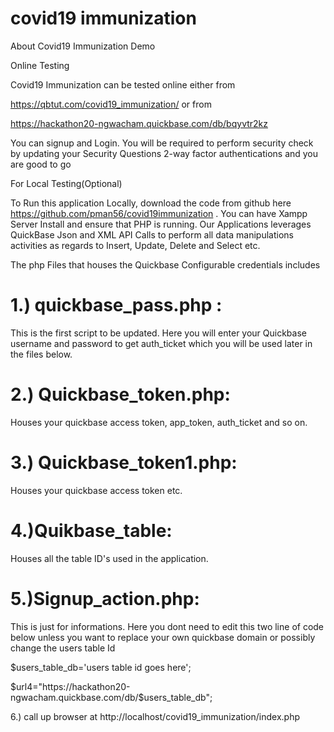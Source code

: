 # covid19 immunization

About Covid19 Immunization Demo


Online Testing

Covid19 Immunization can be tested online either from 

https://qbtut.com/covid19_immunization/   or  from

https://hackathon20-ngwacham.quickbase.com/db/bqyvtr2kz

You can signup and Login. You will be required to perform security check by updating your Security Questions 2-way factor authentications and
you are good to go





For Local Testing(Optional)


To Run this application Locally, download the code from github  here https://github.com/pman56/covid19immunization .  You can have Xampp Server Install and ensure that PHP is running.
Our Applications leverages QuickBase Json and XML API Calls to perform all data manipulations activities
as regards to Insert, Update, Delete and Select etc.

The php Files that houses the Quickbase Configurable credentials includes 

# 1.) quickbase_pass.php : 
This is the first script to be updated. Here you will enter your Quickbase username and password to get
auth_ticket which you will be used later in the files below.

# 2.) Quickbase_token.php: 
Houses your quickbase access token, app_token, auth_ticket and so on.
# 3.) Quickbase_token1.php: 
Houses your quickbase access token etc.
# 4.)Quikbase_table: 
Houses all the table ID's used in the application.


# 5.)Signup_action.php: 
This is just for informations. Here you dont need to edit this two line of code below unless you want to replace
 your own quickbase domain or possibly change the users table Id

$users_table_db='users table id goes here';

$url4="https://hackathon20-ngwacham.quickbase.com/db/$users_table_db";

6.) call up browser at http://localhost/covid19_immunization/index.php

